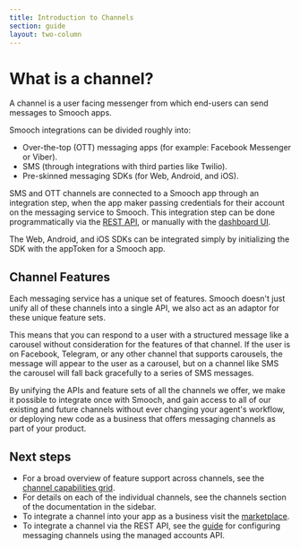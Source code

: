 ```yaml
---
title: Introduction to Channels
section: guide
layout: two-column
---
```


# What is a channel?

A channel is a user facing messenger from which end-users can send messages to Smooch apps.

Smooch integrations can be divided roughly into:
* Over-the-top (OTT) messaging apps (for example: Facebook Messenger or Viber).
* SMS (through integrations with third parties like Twilio).
* Pre-skinned messaging SDKs (for Web, Android, and iOS).

SMS and OTT channels are connected to a Smooch app through an integration step, when the app maker passing credentials for their account on the messaging service to Smooch. This integration step can be done programmatically via the [REST API](/guide/configuring-messaging-channels/), or manually with the [dashboard UI](https://app.smooch.io/integrations/categories/customer-channels).

The Web, Android, and iOS SDKs can be integrated simply by initializing the SDK with the appToken for a Smooch app.

## Channel Features

Each messaging service has a unique set of features. Smooch doesn't just unify all of these channels into a single API, we also act as an adaptor for these unique feature sets.

This means that you can respond to a user with a structured message like a carousel without consideration for the features of that channel. If the user is on Facebook, Telegram, or any other channel that supports carousels, the message will appear to the user as a carousel, but on a channel like SMS the carousel will fall back gracefully to a series of SMS messages.

By unifying the APIs and feature sets of all the channels we offer, we make it possible to integrate once with Smooch, and gain access to all of our existing and future channels without ever changing your agent's workflow, or deploying new code as a business that offers messaging channels as part of your product.

## Next steps
* For a broad overview of feature support across channels, see the [channel capabilities grid](/guide/channel-capabilities/).
* For details on each of the individual channels, see the channels section of the documentation in the sidebar.
* To integrate a channel into your app as a business visit the [marketplace](https://app.smooch.io/integrations/categories/customer-channels).
* To integrate a channel via the REST API, see the [guide](/guide/configuring-messaging-channels/) for configuring messaging channels using the managed accounts API.

